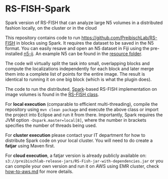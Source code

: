 # RS-FISH-Spark
Spark version of RS-FISH that can analyze large N5 volumes in a distributed fashion locally, on the cluster or in the cloud

This repository contains code to run https://github.com/PreibischLab/RS-FISH in blocks using Spark. It requires the dataset to be saved in the N5 format. You can easily resave and open an N5 dataset in Fiji using the pre-installed [n5-ij](https://github.com/saalfeldlab/n5-ij). An example N5 can be found in the [resource folder](https://github.com/PreibischLab/RS-FISH-Spark/tree/main/src/main/resources).

The code will virtually split the task into small, overlapping blocks and compute the localizations independently for each block and later merge them into a complete list of points for the entire image. The result is identical to running it on one big block (which is what the plugin does).

The code to run the distributed, [Spark](http://spark.apache.org)-based RS-FISH implementation on image volumes is found in the [RS-FISH class](https://github.com/PreibischLab/RS-FISH-Spark/blob/main/src/main/java/net/preibisch/rsfish/spark/SparkRSFISH.java).

For **local execution** (comparable to efficient multi-threading), compile the repository using `mvn clean package` and execute the above class or import the project into Eclipse and run it from there. Importantly, Spark requires the JVM option `-Dspark.master=local[8]`, where the number in brackets specifies the number of threads being used.

For **cluster execution** please contact your IT department for how to distribute Spark code on your local cluster. You will need to do create a **fatjar** using Maven first.

For **cloud execution**, a fatjar version is already publicly available on: `s3://preibischlab-release-jars/RS-Fish-jar-with-dependencies.jar`
or you can compile your own version and run it on AWS using EMR cluster, check [how-to-aws.md](how_to_aws.md) for more details.
